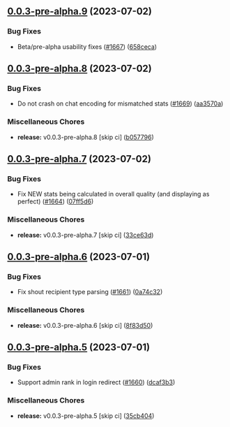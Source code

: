 ## [0.0.3-pre-alpha.9](https://github.com/Wynntils/Artemis/compare/v0.0.3-pre-alpha.8...v0.0.3-pre-alpha.9) (2023-07-02)


### Bug Fixes

* Beta/pre-alpha usability fixes ([#1667](https://github.com/Wynntils/Artemis/issues/1667)) ([658ceca](https://github.com/Wynntils/Artemis/commit/658cecaad948ba601892a72f0d3c260d4505f45b))

## [0.0.3-pre-alpha.8](https://github.com/Wynntils/Artemis/compare/v0.0.3-pre-alpha.7...v0.0.3-pre-alpha.8) (2023-07-02)


### Bug Fixes

* Do not crash on chat encoding for mismatched stats ([#1669](https://github.com/Wynntils/Artemis/issues/1669)) ([aa3570a](https://github.com/Wynntils/Artemis/commit/aa3570a3ac9c3d807a0d9b7a07af980ca4a01422))


### Miscellaneous Chores

* **release:** v0.0.3-pre-alpha.8 [skip ci] ([b057796](https://github.com/Wynntils/Artemis/commit/b057796e637496d6ccd1dafcb22c5f1498a6fc39))

## [0.0.3-pre-alpha.7](https://github.com/Wynntils/Artemis/compare/v0.0.3-pre-alpha.6...v0.0.3-pre-alpha.7) (2023-07-02)


### Bug Fixes

* Fix NEW stats being calculated in overall quality (and displaying as perfect) ([#1664](https://github.com/Wynntils/Artemis/issues/1664)) ([07ff5d6](https://github.com/Wynntils/Artemis/commit/07ff5d69041319d8e011d2d52c5379f527f1d51d))


### Miscellaneous Chores

* **release:** v0.0.3-pre-alpha.7 [skip ci] ([33ce63d](https://github.com/Wynntils/Artemis/commit/33ce63dde0fce276466d35901e364ba711840a9d))

## [0.0.3-pre-alpha.6](https://github.com/Wynntils/Artemis/compare/v0.0.3-pre-alpha.5...v0.0.3-pre-alpha.6) (2023-07-01)


### Bug Fixes

* Fix shout recipient type parsing ([#1661](https://github.com/Wynntils/Artemis/issues/1661)) ([0a74c32](https://github.com/Wynntils/Artemis/commit/0a74c324226e4fee6c6dcfa9996814bdb60a2bae))


### Miscellaneous Chores

* **release:** v0.0.3-pre-alpha.6 [skip ci] ([8f83d50](https://github.com/Wynntils/Artemis/commit/8f83d50c602477ef6bb2e4960964f42e8d76ba85))

## [0.0.3-pre-alpha.5](https://github.com/Wynntils/Artemis/compare/v0.0.3-pre-alpha.4...v0.0.3-pre-alpha.5) (2023-07-01)


### Bug Fixes

* Support admin rank in login redirect ([#1660](https://github.com/Wynntils/Artemis/issues/1660)) ([dcaf3b3](https://github.com/Wynntils/Artemis/commit/dcaf3b3d3d503d45758f2c29549dba31a7ac901f))


### Miscellaneous Chores

* **release:** v0.0.3-pre-alpha.5 [skip ci] ([35cb404](https://github.com/Wynntils/Artemis/commit/35cb404ab9999b2e7c3b99df8fa0e217766f920f))

